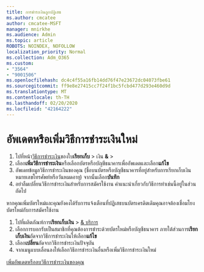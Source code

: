 ```yaml
---
title: การชำระเงินถูกปฏิเสธ
ms.author: cmcatee
author: cmcatee-MSFT
manager: mnirkhe
ms.audience: Admin
ms.topic: article
ROBOTS: NOINDEX, NOFOLLOW
localization_priority: Normal
ms.collection: Adm_O365
ms.custom:
- "3564"
- "9001506"
ms.openlocfilehash: dc4c4f55a16fb14dd76f47e23672dc04073fbe61
ms.sourcegitcommit: ff9e8e27415cc7f24f1bc5fcbd477d293e460d9d
ms.translationtype: MT
ms.contentlocale: th-TH
ms.lasthandoff: 02/20/2020
ms.locfileid: "42164222"
---
```

# <a name="update-or-add-a-new-payment-method"></a>อัพเดตหรือเพิ่มวิธีการชำระเงินใหม่

1. ไปที่หน้า<a href="https://go.microsoft.com/fwlink/p/?linkid=2018806" target="_blank">วิธีการชำระเงิน</a>ของใบ**เรียกเก็บ** > เงิน **&** > 
2. เลือก**เพิ่มวิธีการชำระเงิน**หรือเลือกบัตรหรือบัญชีธนาคารเพื่ออัพเดตและเลือก**แก้ไข**
3. อัพเดทข้อมูลวิธีการชำระเงินของคุณ (ชื่อบนบัตรหรือบัญชีธนาคารที่อยู่สำหรับการเรียกเก็บเงินหมายเลขโทรศัพท์หรือวันหมดอายุ) จากนั้นเลือก**บันทึก**
4. อย่าลืมเปลี่ยนวิธีการชำระเงินสำหรับการสมัครใช้งาน คำแนะนำเกี่ยวกับวิธีการทำเช่นนี้อยู่ในส่วนถัดไป

หากคุณเพิ่มบัตรใหม่และคุณยังคงได้รับการแจ้งเตือนที่ปฏิเสธบนบัตรเครดิตเดิมคุณอาจต้องเชื่อมโยงบัตรใหม่กับการสมัครใช้งาน

1. ไปที่ผลิตภัณฑ์การ**เรียกเก็บเงิน** > <a href="https://go.microsoft.com/fwlink/p/?linkid=842054" target="_blank">& บริการ</a>
2. เลือกการบอกรับเป็นสมาชิกที่คุณต้องการชำระด้วยบัตรใหม่หรือบัญชีธนาคาร ภายใต้ส่วนการ**เรียกเก็บเงิน**ถัดจากวิธีการชำระเงินให้เลือก**แก้ไข**
3. เลือก**เปลี่ยน**ถัดจากวิธีการชำระเงินปัจจุบัน
4. จากเมนูแบบเลื่อนลงให้เลือกวิธีการชำระเงินอื่นหรือเพิ่มวิธีการชำระเงินใหม่

[เพิ่มอัพเดตหรือลบวิธีการชำระเงินของคุณ](https://go.microsoft.com/fwlink/?linkid=2118133)
